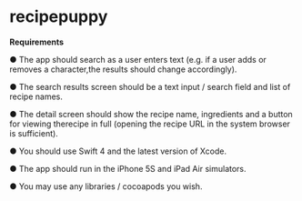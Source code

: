 # recipepuppy

**Requirements**

● The app should search as a user enters text (e.g. if a user adds or removes a character,the results should change accordingly).

● The search results screen should be a text input / search field and list of recipe names.

● The detail screen should show the recipe name, ingredients and a button for viewing therecipe in full (opening the recipe URL in the system browser is sufficient).

● You should use Swift 4 and the latest version of Xcode.

● The app should run in the iPhone 5S and iPad Air simulators.

● You may use any libraries / cocoapods you wish.